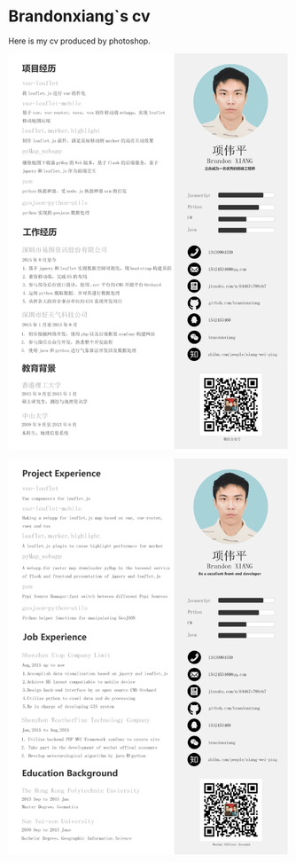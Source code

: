 # Brandonxiang`s cv

Here is my cv produced by photoshop.

![Chinese Version](【Web前端开发】项伟平-深圳-中文简历.png)

![English Version](【Web前端开发】项伟平-深圳-英文简历.png)

